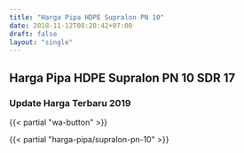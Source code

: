 ```yaml
---
title: "Harga Pipa HDPE Supralon PN 10"
date: 2018-11-12T08:20:42+07:00
draft: false
layout: "single"
---
```


## Harga Pipa HDPE Supralon PN 10 SDR 17
### Update Harga Terbaru 2019

{{< partial "wa-button" >}}

{{< partial "harga-pipa/supralon-pn-10" >}}
